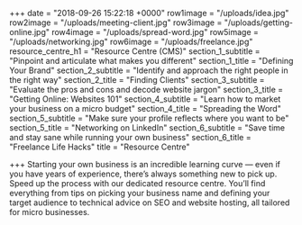 +++
date = "2018-09-26 15:22:18 +0000"
row1image = "/uploads/idea.jpg"
row2image = "/uploads/meeting-client.jpg"
row3image = "/uploads/getting-online.jpg"
row4image = "/uploads/spread-word.jpg"
row5image = "/uploads/networking.jpg"
row6image = "/uploads/freelance.jpg"
resource_centre_h1 = "Resource Centre (CMS)"
section_1_subtitle = "Pinpoint and articulate what makes you different"
section_1_title = "Defining Your Brand"
section_2_subtitle = "Identify and approach the right people in the right way"
section_2_title = "Finding Clients"
section_3_subtitle = "Evaluate the pros and cons and decode website jargon"
section_3_title = "Getting Online: Websites 101"
section_4_subtitle = "Learn how to market your business on a micro budget"
section_4_title = "Spreading the Word"
section_5_subtitle = "Make sure your profile reflects where you want to be"
section_5_title = "Networking on LinkedIn"
section_6_subtitle = "Save time and stay sane while running your own business"
section_6_title = "Freelance Life Hacks"
title = "Resource Centre"

+++
Starting your own business is an incredible learning curve — even if you have years of experience, there’s always something new to pick up. Speed up the process with our dedicated resource centre. You’ll find everything from tips on picking your business name and defining your target audience to technical advice on SEO and website hosting, all tailored for micro businesses.